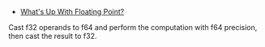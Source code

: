 - [What's Up With Floating Point?](https://timroderick.com/floating-point-introduction/)

Cast f32 operands to f64 and perform the computation with f64 precision, then cast the result to f32.
